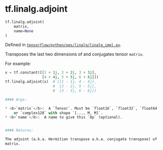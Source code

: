 <div itemscope itemtype="http://developers.google.com/ReferenceObject">
<meta itemprop="name" content="tf.linalg.adjoint" />
<meta itemprop="path" content="Stable" />
</div>

# tf.linalg.adjoint

``` python
tf.linalg.adjoint(
    matrix,
    name=None
)
```



Defined in [`tensorflow/python/ops/linalg/linalg_impl.py`](/code/stable/tensorflow/python/ops/linalg/linalg_impl.py).

Transposes the last two dimensions of and conjugates tensor `matrix`.

For example:

```python
x = tf.constant([[1 + 1j, 2 + 2j, 3 + 3j],
                 [4 + 4j, 5 + 5j, 6 + 6j]])
tf.linalg.adjoint(x)  # [[1 - 1j, 4 - 4j],
                      #  [2 - 2j, 5 - 5j],
                      #  [3 - 3j, 6 - 6j]]

#### Args:

* <b>`matrix`</b>:  A `Tensor`. Must be `float16`, `float32`, `float64`, `complex64`,
    or `complex128` with shape `[..., M, M]`.
* <b>`name`</b>:  A name to give this `Op` (optional).


#### Returns:

The adjoint (a.k.a. Hermitian transpose a.k.a. conjugate transpose) of
matrix.